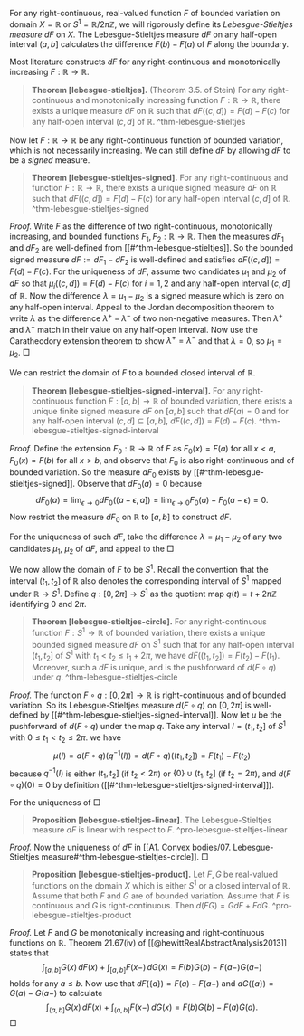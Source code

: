 For any right-continuous, real-valued function $F$ of bounded variation on domain $X = \mathbb{R}$ or $S^1 = \mathbb{R} / 2\pi \mathbb{Z}$, we will rigorously define its _Lebesgue-Stieltjes measure_ $dF$ on $X$. The Lebesgue-Stieltjes measure $dF$ on any half-open interval $(a, b]$ calculates the difference $F(b) - F(a)$ of $F$ along the boundary.

Most literature constructs $dF$ for any right-continuous and monotonically increasing $F : \mathbb{R} \to \mathbb{R}$.

> __Theorem [lebesgue-stieltjes].__ (Theorem 3.5. of Stein) For any right-continuous and monotonically increasing function $F : \mathbb{R} \to \mathbb{R}$, there exists a unique measure $dF$ on $\mathbb{R}$ such that $dF((c, d]) = F(d) - F(c)$ for any half-open interval $(c, d]$ of $\mathbb{R}$.
> ^thm-lebesgue-stieltjes

Now let $F : \mathbb{R} \to \mathbb{R}$ be any right-continuous function of bounded variation, which is not necessarily increasing. We can still define $dF$ by allowing $dF$ to be a _signed_ measure.

> __Theorem [lebesgue-stieltjes-signed].__ For any right-continuous and  function $F : \mathbb{R} \to \mathbb{R}$, there exists a unique signed measure $dF$ on $\mathbb{R}$ such that $dF((c, d]) = F(d) - F(c)$ for any half-open interval $(c, d]$ of $\mathbb{R}$.
> ^thm-lebesgue-stieltjes-signed

_Proof._ Write $F$ as the difference of two right-continuous, monotonically increasing, and bounded functions $F_1, F_2 : \mathbb{R} \to \mathbb{R}$. Then the measures $dF_1$ and $dF_2$ are well-defined from [[#^thm-lebesgue-stieltjes]]. So the bounded signed measure $dF := dF_1 - dF_2$ is well-defined and satisfies $dF((c, d]) = F(d) - F(c)$. For the uniqueness of $dF$, assume two candidates $\mu_1$ and $\mu_2$ of $dF$ so that $\mu_i((c, d]) = F(d) - F(c)$ for $i=1,2$ and any half-open interval $(c, d]$ of $\mathbb{R}$. Now the difference $\lambda = \mu_1 - \mu_2$ is a signed measure which is zero on any half-open interval. Appeal to the Jordan decomposition theorem to write $\lambda$ as the difference $\lambda^+ - \lambda^-$ of two non-negative measures. Then $\lambda^+$ and $\lambda^-$ match in their value on any half-open interval. Now use the Caratheodory extension theorem to show $\lambda^+ = \lambda^-$ and that $\lambda = 0$, so $\mu_1 = \mu_2$. □

We can restrict the domain of $F$ to a bounded closed interval of $\mathbb{R}$.

> __Theorem [lebesgue-stieltjes-signed-interval].__ For any right-continuous function $F : [a, b] \to \mathbb{R}$ of bounded variation, there exists a unique finite signed measure $dF$ on $[a, b]$ such that $dF(a) = 0$ and for any half-open interval $(c, d] \subseteq [a, b]$, $dF\left( (c, d] \right) = F(d) - F(c)$.
> ^thm-lebesgue-stieltjes-signed-interval

_Proof._ Define the extension $F_0 : \mathbb{R} \to \mathbb{R}$ of $F$ as $F_0(x) = F(a)$ for all $x < a$, $F_0(x) = F(b)$ for all $x > b$, and observe that $F_0$ is also right-continuous and of bounded variation. So the measure $dF_0$ exists by [[#^thm-lebesgue-stieltjes-signed]]. Observe that $dF_0(a) = 0$ because 
$$
dF_0(a) = \lim_{ \epsilon \to 0 } dF_0((a - \epsilon, a]) = \lim_{ \epsilon \to 0 } F_0(a) - F_0(a - \epsilon) = 0.
$$
Now restrict the measure $dF_0$ on $\mathbb{R}$ to $[a, b]$ to construct $dF$.

For the uniqueness of such $dF$, take the difference $\lambda = \mu_1 - \mu_2$ of any two candidates $\mu_1$, $\mu_2$ of $dF$, and appeal to the  □

We now allow the domain of $F$ to be $S^1$. Recall the convention that the interval $(t_1, t_2]$ of $\mathbb{R}$ also denotes the corresponding interval of $S^1$ mapped under $\mathbb{R} \to S^1$. Define $q : [0, 2\pi] \to S^1$ as the quotient map $q(t) = t + 2\pi \mathbb{Z}$ identifying $0$ and $2\pi$.

> __Theorem [lebesgue-stieltjes-circle].__ For any right-continuous function $F : S^1 \to \mathbb{R}$ of bounded variation, there exists a unique bounded signed measure $dF$ on $S^1$ such that for any half-open interval $(t_1, t_2]$ of $S^1$ with $t_1 < t_2 \leq t_1 + 2\pi$, we have $dF((t_1, t_2]) = F(t_2) - F(t_1)$. Moreover, such a $dF$ is unique, and is the pushforward of $d(F \circ q)$ under $q$.
> ^thm-lebesgue-stieltjes-circle

_Proof._ The function $F \circ q : [0, 2\pi] \to \mathbb{R}$ is right-continuous and of bounded variation. So its Lebesgue-Stieltjes measure $d(F \circ q)$ on $[0, 2\pi]$ is well-defined by [[#^thm-lebesgue-stieltjes-signed-interval]]. Now let $\mu$ be the pushforward of $d(F \circ q)$ under the map $q$. Take any interval $I = (t_1, t_2]$ of $S^1$ with $0 \leq t_1 < t_2 \leq 2\pi$. we have
$$
\mu(I) = d(F \circ q)(q^{-1}(I)) = d(F \circ q)((t_1, t_2]) = F(t_1) - F(t_2)
$$
because $q^{-1}(I)$ is either $(t_1, t_2]$ (if $t_2 < 2\pi$) or $\left\{ 0 \right\} \cup (t_1, t_2]$ (if $t_2 = 2\pi$), and $d(F \circ q)(0) = 0$ by definition ([[#^thm-lebesgue-stieltjes-signed-interval]]). 

For the uniqueness of 
□

> __Proposition [lebesgue-stieltjes-linear].__ The Lebesgue-Stieltjes measure $dF$ is linear with respect to $F$.
> ^pro-lebesgue-stieltjes-linear

_Proof._ Now the uniqueness of $dF$ in [[A1. Convex bodies/07. Lebesgue-Stieltjes measure#^thm-lebesgue-stieltjes-circle]]. □

> __Proposition [lebesgue-stieltjes-product].__ Let $F, G$ be real-valued functions on the domain $X$ which is either $S^1$ or a closed interval of $\mathbb{R}$. Assume that both $F$ and $G$ are of bounded variation. Assume that $F$ is continuous and $G$ is right-continuous. Then $d(FG) = G dF + F dG$.
> ^pro-lebesgue-stieltjes-product

_Proof._ Let $F$ and $G$ be monotonically increasing and right-continuous functions on $\mathbb{R}$. Theorem 21.67(iv) of [[@hewittRealAbstractAnalysis2013]] states that
$$
\int_{[a, b]} G(x)\, dF(x) + \int_{[a, b]} F(x-) \, dG(x) = F(b) G(b) - F(a-) G(a-)
$$
holds for any $a \leq b$. Now use that $dF(\{a\}) = F(a) - F(a-)$ and $dG(\left\{ a \right\}) = G(a) - G(a-)$ to calculate
$$
\int_{(a, b]} G(x)\, dF(x) + \int_{(a, b]} F(x-) \, dG(x) = F(b) G(b) - F(a) G(a).
$$
□